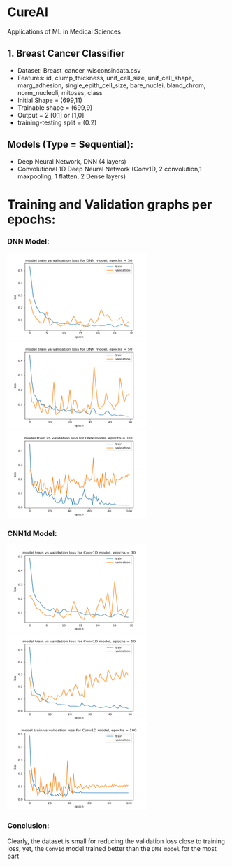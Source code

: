 # CureAI
Applications of ML in Medical Sciences

## 1. Breast Cancer Classifier
- Dataset: Breast_cancer_wisconsindata.csv
- Features: id, clump_thickness, unif_cell_size, unif_cell_shape, marg_adhesion, single_epith_cell_size, bare_nuclei, bland_chrom, norm_nucleoli, mitoses, class
- Initial Shape = (699,11)
- Trainable shape = (699,9)
- Output = 2 [0,1] or [1,0]
- training-testing split = (0.2)

## Models (Type = Sequential):
- Deep Neural Network, DNN (4 layers)
- Convolutional 1D Deep Neural Network (Conv1D, 2 convolution,1 maxpooling, 1 flatten, 2 Dense layers)

# Training and Validation graphs per epochs:

### DNN Model:

<img src="https://github.com/deepraj1729/CureAI/blob/master/training_graphs/DNN_30.png" width = "320" height = "200"> <img src="https://github.com/deepraj1729/CureAI/blob/master/training_graphs/DNN_50.png" width = "320" height = "200"> <img src="https://github.com/deepraj1729/CureAI/blob/master/training_graphs/DNN_100.png" width = "320" height = "200"> 
 
### CNN1d Model:

<img src="https://github.com/deepraj1729/CureAI/blob/master/training_graphs/CNN1d_30.png" width = "320" height = "200"> <img src="https://github.com/deepraj1729/CureAI/blob/master/training_graphs/CNN1d_50.png" width = "320" height = "200"> <img src="https://github.com/deepraj1729/CureAI/blob/master/training_graphs/CNN1d_100.png" width = "320" height = "200"> 

### Conclusion:
Clearly, the dataset is small for reducing the validation loss close to training loss, yet, the `Conv1d` model trained better than the `DNN model` for the most part
